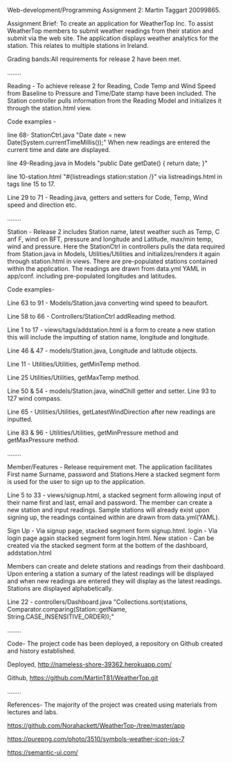Web-development/Programming Assignment 2: Martin Taggart 20099865.

Assignment Brief:
To create an application for WeatherTop Inc. To assist WeatherTop members to submit weather readings from their station and submit via the web site. 
The application displays weather analytics for the station. This relates to multiple stations in Ireland.

Grading bands:All requirements for release 2 have been met.

........

Reading - 
To achieve release 2 for Reading, Code Temp and Wind Speed from Baseline to Pressure and Time/Date stamp have been included.
The Station controller pulls information from the Reading Model and initializes it through the station.html view. 

Code examples -

line 68- StationCtrl.java  "Date date = new Date(System.currentTimeMillis());" When new readings are entered the current time and date are displayed.

line 49-Reading.java in Models "public Date getDate() { return date; }" 

line 10-station.html "#{listreadings station:station /}" via listreadings.html in tags line 15 to 17.

Line 29 to 71 - Reading.java, getters and setters for Code, Temp, Wind speed and direction etc. 

........

Station - 
Release 2 includes Station name, latest weather such as Temp, C anf F, wind on BFT, pressure and longitude and Latitude, max/min temp, wind and pressure. 
Here the StationCtrl in controllers pulls the data required from Station.java in Models, Utilities/Utilities and initializes/renders it again through station.html in views. 
There are pre-populated stations contained within the application. The readings are drawn from data.yml YAML in app/conf. including pre-populated longitudes and latitudes. 

Code examples-

Line 63 to 91 - Models/Station.java converting wind speed to beaufort. 

Line 58 to 66 - Controllers/StationCtrl addReading method. 

Line 1 to 17 - views/tags/addstation.html is a form to create a new station this will include the imputting of station name, longitude and longitude.

Line 46 & 47 - models/Station.java, Longitude and latitude objects.

Line 11 - Utilities/Utilities, getMinTemp method. 

Line 25  Utilities/Utilities, getMaxTemp method.

Line 50 & 54 - models/Station.java, windChill getter and setter. Line 93 to 127 wind compass.

Line 65 - Utilities/Utilities, getLatestWindDirection after new readings are inputted.

Line 83 & 96 - Utilities/Utilities, getMinPressure method and getMaxPressure method.

........

Member/Features -
Release requirement met. The application facilitates First name Surname, password and Stations.Here a stacked segment form is used for the user to sign up to the application.

Line 5 to 33 - views/signup.html, a stacked segment form allowing input of their name first and last, email and password. The member can create a new station and input readings.
Sample stations will already exist upon signing up, the readings contained within are drawn from data.yml(YAML).

Sign Up - Via signup page, stacked segment form signup.html.
login - Via login page again stacked segment form login.html.
New station - Can be created via the stacked segment form at the bottem of the dashboard, addstation.html

Members can create and delete stations and readings from their dashboard. Upon entering a station a sumary of the latest readings will be displayed and when new
readings are entered they will display as the latest readings. Stations are displayed alphabetically. 

Line 22 - controllers/Dashboard.java "Collections.sort(stations, Comparator.comparing(Station::getName, String.CASE_INSENSITIVE_ORDER));"

........

Code- The project code has been deployed, a repository on Github created and history established.

Deployed, http://nameless-shore-39362.herokuapp.com/

Github, https://github.com/MartinT81/WeatherTop.git

........

References-
The majority of the project was created using materials from lectures and labs.

https://github.com/Norahackett/WeatherTop-/tree/master/app

https://purepng.com/photo/3510/symbols-weather-icon-ios-7

https://semantic-ui.com/